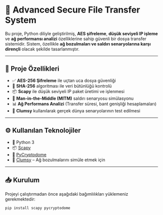 # 🔐 Advanced Secure File Transfer System

Bu proje, Python diliyle geliştirilmiş, **AES şifreleme**, **düşük seviyeli IP işleme** ve **ağ performansı analizi** özelliklerine sahip güvenli bir dosya transfer sistemidir. Sistem, özellikle **ağ bozulmaları ve saldırı senaryolarına karşı dirençli** olacak şekilde tasarlanmıştır.

---

## 🚀 Proje Özellikleri

- ✅ **AES-256 Şifreleme** ile uçtan uca dosya güvenliği
- 🧾 **SHA-256** algoritması ile veri bütünlüğü kontrolü
- 📦 **Scapy** ile düşük seviyeli IP paket üretimi ve işlenmesi
- 🔄 **Man-in-the-Middle (MITM)** saldırı senaryosu simülasyonu
- 📊 **Ağ Performans Analizi** (Transfer süresi, bant genişliği hesaplamaları)
- 🧪 **Clumsy** kullanılarak gerçek dünya senaryolarının test edilmesi

---

## ⚙️ Kullanılan Teknolojiler

- 🐍 Python 3
- 📦 [Scapy](https://scapy.net/)
- 🔐 [PyCryptodome](https://www.pycryptodome.org/)
- 🧪 [Clumsy](https://jagt.github.io/clumsy/) – Ağ bozulmalarını simüle etmek için

---

## 📥 Kurulum

Projeyi çalıştırmadan önce aşağıdaki bağımlılıkları yüklemeniz gerekmektedir:

```bash
pip install scapy pycryptodome
